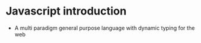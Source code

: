 # Javascript introduction
- A multi paradigm general purpose language with dynamic typing for the web
